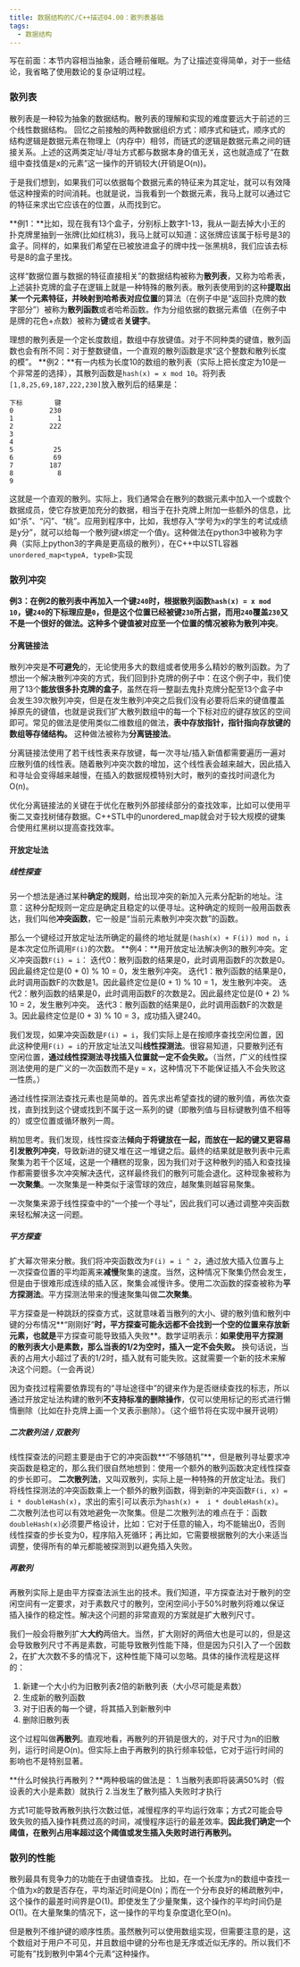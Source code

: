 ```yaml
---
title: 数据结构的C/C++描述04.00：散列表基础
tags: 
  - 数据结构
---
```


写在前面：本节内容相当抽象，适合睡前催眠。为了让描述变得简单，对于一些结论，我省略了使用数论的复杂证明过程。

### 散列表

散列表是一种较为抽象的数据结构。散列表的理解和实现的难度要远大于前述的三个线性数据结构。
回忆之前接触的两种数据组织方式：顺序式和链式，顺序式的结构逻辑是数据元素在物理上（内存中）相邻，而链式的逻辑是数据元素之间的链接关系。上述的这两类定址/寻址方式都与数据本身的值无关，这也就造成了“在数组中查找值是x的元素”这一操作的开销较大(开销是O(n))。

于是我们想到，如果我们可以依据每个数据元素的特征来为其定址，就可以有效降低这种搜索的时间消耗。也就是说，当我看到一个数据元素，我马上就可以通过它的特征来求出它应该在的位置，从而找到它。

**例1：**比如，现在我有13个盒子，分别标上数字1-13，我从一副去掉大小王的扑克牌里抽到一张牌(比如红桃3)，我马上就可以知道：这张牌应该属于标号是3的盒子。同样的，如果我们希望在已被放进盒子的牌中找一张黑桃8，我们应该去标号是8的盒子里找。

这样“数据位置与数据的特征直接相关”的数据结构被称为**散列表**，又称为哈希表，上述装扑克牌的盒子在逻辑上就是一种特殊的散列表。散列表使用到的这种**提取出某一个元素特征，并映射到哈希表对应位置**的算法（在例子中是“返回扑克牌的数字部分”）被称为**散列函数**或者哈希函数。作为分组依据的数据元素值（在例子中是牌的花色+点数）被称为**键**或者**关键字**。

理想的散列表是一个定长度数组，数组中存放键值。对于不同种类的键值，散列函数也会有所不同：对于整数键值，一个直观的散列函数是求“这个整数和散列长度的模”。
**例2：**有一内核为长度10的数组的散列表（实际上把长度定为10是一个非常差的选择），其散列函数是`hash(x) = x mod 10`。将列表`[1,8,25,69,187,222,230]`放入散列后的结果是：

```
下标        键
0         230
1           1
2         222
3
4
5          25
6          69
7         187
8           8
9
```

这就是一个直观的散列。实际上，我们通常会在散列的数据元素中加入一个或数个数据成员，使它存放更加充分的数据，相当于在扑克牌上附加一些额外的信息，比如“杀”、“闪”、“桃”。应用到程序中，比如，我想存入“学号为x的学生的考试成绩是y分”，就可以给每一个散列键x绑定一个值y。这种做法在python3中被称为字典（实际上python3的字典是更高级的散列），在C++中以STL容器`unordered_map<typeA, typeB>`实现

### 散列冲突

**例3：**在例2的散列表中再加入一个键`240`时，根据散列函数`hash(x) = x mod 10`，键`240`的下标理应是`0`，但是这个位置已经被键`230`所占据，而用`240`覆盖`230`又不是一个很好的做法。这种多个键值被对应至一个位置的情况被称为**散列冲突**。

#### 分离链接法

散列冲突是**不可避免**的，无论使用多大的数组或者使用多么精妙的散列函数。为了想出一个解决散列冲突的方式，我们回到扑克牌的例子中：在这个例子中，我们使用了13个**能放很多扑克牌的盒子**，虽然在将一整副去鬼扑克牌分配至13个盒子中会发生39次散列冲突，但是在发生散列冲突之后我们没有必要将后来的键值覆盖掉原先的键值，也就是说我们扩大散列数组中的每一个下标对应的键存放区的空间即可。常见的做法是使用类似二维数组的做法，**表中存放指针，指针指向存放键的数组等存储结构。**
这种做法被称为**分离链接法**。

分离链接法使用了若干线性表来存放键，每一次寻址/插入新值都需要遍历一遍对应散列值的线性表。随着散列冲突次数的增加，这个线性表会越来越大，因此插入和寻址会变得越来越慢，在插入的数据规模特别大时，散列的查找时间退化为O(n)。

优化分离链接法的关键在于优化在散列外部接续部分的查找效率，比如可以使用平衡二叉查找树储存数据。C++STL中的unordered_map就会对于较大规模的键集合使用红黑树以提高查找效率。

#### 开放定址法

##### **线性探查**

另一个想法是通过某种**确定的规则**，给出现冲突的新加入元素分配新的地址。注意：这种分配规则一定应是确定且稳定的以便寻址。这种确定的规则一般用函数表达，我们叫他**冲突函数**，它一般是“当前元素散列冲突次数”的函数。

那么一个键经过开放定址法所确定的最终的地址就是`(hash(x) + F(i)) mod n`，`i`是本次定位所调用`F(i)`的次数。
**例4：**用开放定址法解决例3的散列冲突。定义冲突函数`F(i) = i`：
迭代0：散列函数的结果是0，此时调用函数F的次数是0。因此最终定位是(0 + 0) % 10 = 0，发生散列冲突。
迭代1：散列函数的结果是0，此时调用函数F的次数是1。因此最终定位是(0 + 1) % 10 = 1，发生散列冲突。
迭代2：散列函数的结果是0，此时调用函数F的次数是2。因此最终定位是(0 + 2) % 10 = 2，发生散列冲突。
迭代3：散列函数的结果是0，此时调用函数F的次数是3。因此最终定位是(0 + 3) % 10 = 3，成功插入键240。

我们发现，如果冲突函数是`F(i) = i`，我们实际上是在按顺序查找空闲位置，因此这种使用`F(i) = i`的开放定址法又叫**线性探测法**。很容易知道，只要散列还有空闲位置，**通过线性探测法寻找插入位置就一定不会失败。**（当然，广义的线性探测法使用的是广义的一次函数而不是y = x，这种情况下不能保证插入不会失败这一性质。）

通过线性探测法查找元素也是简单的。首先求出希望查找的键的散列值，再依次查找，直到找到这个键或找到不属于这一系列的键（即散列值与目标键散列值不相等的）或空位置或循环散列一周。

稍加思考。我们发现，线性探查法**倾向于将键放在一起，而放在一起的键又更容易引发散列冲突**，导致新进的键又堆在这一堆键之后。最终的结果就是散列表中元素聚集为若干个区域，这是一个糟糕的现象，因为我们对于这种散列的插入和查找操作都需要很多次冲突解决迭代，这样最终我们的散列可能会退化。这种现象被称为**一次聚集**。一次聚集是一种类似于滚雪球的效应，越聚集则越容易聚集。

一次聚集来源于线性探查中的“一个接一个寻址”，因此我们可以通过调整冲突函数来轻松解决这一问题。

##### **平方探查**

扩大幂次带来分散。我们将冲突函数改为`F(i) = i ^ 2`，通过放大插入位置与上一次探查位置的平均距离来**减慢**聚集的速度。当然，这种情况下聚集仍然会发生，但是由于很难形成连续的插入区，聚集会减慢许多。使用二次函数的探查被称为**平方探测法**。平方探测法带来的慢速聚集叫做**二次聚集**。

平方探查是一种跳跃的探查方式，这就意味着当散列的大小、键的散列值和散列中键的分布情况**“刚刚好”**时，平方探查可能永远都不会找到一个空的位置来存放新元素，也就是**平方探查可能导致插入失败**。数学证明表示：**如果使用平方探测的散列表大小是素数，那么当表的1/2为空时，插入一定不会失败。**
换句话说，当表的占用大小超过了表的1/2时，插入就有可能失败。这就需要一个新的技术来解决这个问题。（一会再说）

因为查找过程需要依靠现有的“寻址途径中”的键来作为是否继续查找的标志，所以通过开放定址法构建的散列**不支持标准的删除操作**，仅可以使用标记的形式进行懒惰删除（比如在扑克牌上画一个叉表示删除）。（这个细节将在实现中展开说明）

##### 二次散列法 / 双散列

线性探查法的问题主要是由于它的冲突函数**“不够随机”**，但是散列寻址要求冲突函数是稳定的，那么我们很自然地想到：使用一个额外的散列函数决定线性探查的步长即可。
**二次散列法**，又叫双散列，实际上是一种特殊的开放定址法。我们将线性探测法的冲突函数乘上一个额外的散列函数，得到新的冲突函数`F(i, x) = i * doubleHash(x)`，求出的索引可以表示为`hash(x) +  i * doubleHash(x)`。
二次散列法也可以有效地避免一次聚集。但是二次散列法的难点在于：函数`doubleHash(x)`必须要严格设计，比如：它对于任意的输入，均不能输出0，否则线性探查的步长变为0，程序陷入死循环；再比如，它需要根据散列的大小来适当调整，使得所有的单元都能被探测到以避免插入失败。

##### 再散列

再散列实际上是由平方探查法派生出的技术。我们知道，平方探查法对于散列的空闲空间有一定要求，对于素数尺寸的散列，空闲空间小于50%时散列将难以保证插入操作的稳定性。解决这个问题的非常直观的方案就是扩大散列尺寸。

我们一般会将散列扩大**大约**两倍大。当然，扩大刚好的两倍大也是可以的，但是这会导致散列尺寸不再是素数，可能导致散列性能下降，但是因为只引入了一个因数2，在扩大次数不多的情况下，这种性能下降可以忽略。具体的操作流程是这样的：

1. 新建一个大小约为旧散列表2倍的新散列表（大小尽可能是素数）
2. 生成新的散列函数
3. 对于旧表的每一个键，将其插入到新散列中
4. 删除旧散列表

这个过程叫做**再散列**。直观地看，再散列的开销是很大的，对于尺寸为n的旧散列，运行时间是O(n)。但实际上由于再散列的执行频率较低，它对于运行时间的影响也不是特别显著。

**什么时候执行再散列？**两种极端的做法是：
1.当散列表即将装满50%时（假设表的大小是素数）就执行
2.当发生了散列插入失败时才执行

方式1可能导致再散列执行次数过低，减慢程序的平均运行效率；方式2可能会导致失败的插入操作耗费过高的时间，减慢程序运行的最差效率。**因此我们确定一个阈值，在散列占用率超过这个阈值或发生插入失败时进行再散列。**

### 散列的性能
散列最具有竞争力的功能在于由键值查找。
比如，在一个长度为n的数组中查找一个值为x的数是否存在，平均渐近时间是O(n)；而在一个分布良好的稀疏散列中，这个操作的最差时间界是O(1)。即使发生了少量聚集，这个操作的平均时间仍是O(1)。在大量聚集的情况下，这一操作的平均复杂度退化至O(n)。

但是散列不维护键的顺序性质。虽然散列可以使用数组实现，但需要注意的是，这个数组对于用户不可见，并且数组中键的分布也是无序或近似无序的。所以我们不可能有”找到散列中第4个元素“这种操作。
